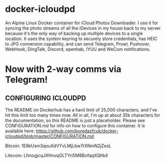 # docker-icloudpd
An Alpine Linux Docker container for iCloud Photos Downloader. I use it for syncing the photo streams of all the iDevices in my house back to my server because it's the only way of backing up multiple devices to a single location. It uses the system keyring to securely store credentials, has HEIC to JPG conversion capability, and can send Telegram, Prowl, Pushover, WebHook, DingTalk, Discord, openhab, IYUU and WeCom notifications.

# Now with 2-way comms via Telegram!

## CONFIGURING ICLOUDPD

The README on Dockerhub has a hard limit of 25,000 characters, and I've hit this limit too many times now. All in all, I'm up at about 35k characters for the documentation, so this README is just a placeholder. Please see CONFIGURATION.md for info on how to configure this container. It is available here: https://github.com/boredazfcuk/docker-icloudpd/blob/master/CONFIGURATION.md

Bitcoin: 1E8kUsm3qouXdVYvLMjLbw7rXNmN2jZesL

Litecoin: LfmogjcqJXHnvqGLTYri5M8BofqqXQttk4
